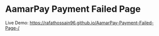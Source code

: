 # AamarPay Payment Failed Page 

Live Demo: https://rafathossain96.github.io/AamarPay-Payment-Failed-Page-/
